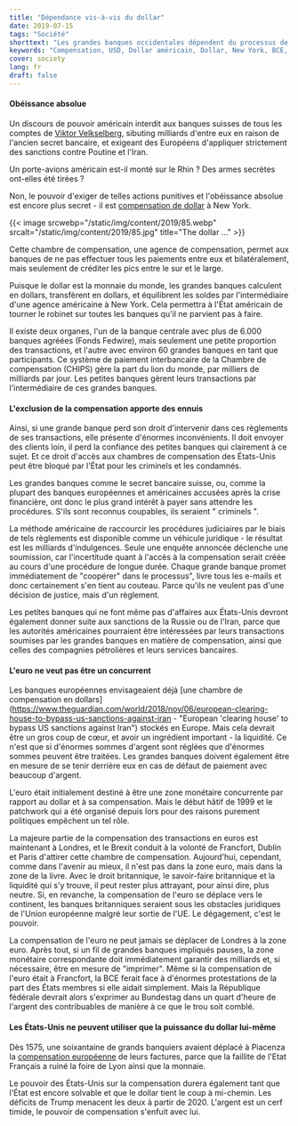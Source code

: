 ```yaml
---
title: "Dépendance vis-à-vis du dollar"
date: 2019-07-15
tags: "Société"
shorttext: "Les grandes banques occidentales dépendent du processus de compensation et se soumettent donc à la politique américaine. L'euro n'y arrive pas."
keywords: "Compensation, USD, Dollar américain, Dollar, New York, BCE, Fed, Devises, Suisse, Politique, Sanctions, Guerre, Argent, Interbanque"
cover: society
lang: fr
draft: false
---
```


#### Obéissance absolue

Un discours de pouvoir américain interdit aux banques suisses de tous les comptes de [Viktor Velkselberg](https://www.themoscowtimes.com/2018/06/05/swiss-banks-freeze-1bln-russian-oligarchs-accounts-over-us-sanctions-fears-a61681 "Swiss Banks Freeze $1Bln of Russian Oligarch’s Accounts Over U.S. Sanctions Fears"), sibuting milliards d'entre eux en raison de l'ancien secret bancaire, et exigeant des Européens d'appliquer strictement des sanctions contre Poutine et l'Iran.

Un porte-avions américain est-il monté sur le Rhin ? Des armes secrètes ont-elles été tirées ?

Non, le pouvoir d'exiger de telles actions punitives et l'obéissance absolue est encore plus secret - il est [compensation de dollar](https://investinganswers.com/dictionary/c/clearinghouse "The Clearing") à New York.

{{< image srcwebp="/static/img/content/2019/85.webp" srcalt="/static/img/content/2019/85.jpg" title="The dollar ..." >}}

Cette chambre de compensation, une agence de compensation, permet aux banques de ne pas effectuer tous les paiements entre eux et bilatéralement, mais seulement de créditer les pics entre le sur et le large.

Puisque le dollar est la monnaie du monde, les grandes banques calculent en dollars, transfèrent en dollars, et équilibrent les soldes par l'intermédiaire d'une agence américaine à New York. Cela permettra à l'État américain de tourner le robinet sur toutes les banques qu'il ne parvient pas à faire.

Il existe deux organes, l'un de la banque centrale avec plus de 6.000 banques agréées (Fonds Fedwire), mais seulement une petite proportion des transactions, et l'autre avec environ 60 grandes banques en tant que participants. Ce système de paiement interbancaire de la Chambre de compensation (CHIPS) gère la part du lion du monde, par milliers de milliards par jour. Les petites banques gèrent leurs transactions par l'intermédiaire de ces grandes banques.

#### L'exclusion de la compensation apporte des ennuis

Ainsi, si une grande banque perd son droit d'intervenir dans ces règlements de ses transactions, elle présente d'énormes inconvénients. Il doit envoyer des clients loin, il perd la confiance des petites banques qui clairement à ce sujet. Et ce droit d'accès aux chambres de compensation des États-Unis peut être bloqué par l'État pour les criminels et les condamnés.

Les grandes banques comme le secret bancaire suisse, ou, comme la plupart des banques européennes et américaines accusées après la crise financière, ont donc le plus grand intérêt à payer sans attendre les procédures. S'ils sont reconnus coupables, ils seraient " criminels ". 

La méthode américaine de raccourcir les procédures judiciaires par le biais de tels règlements est disponible comme un véhicule juridique - le résultat est les milliards d'indulgences. Seule une enquête annoncée déclenche une soumission, car l'incertitude quant à l'accès à la compensation serait créée au cours d'une procédure de longue durée. Chaque grande banque promet immédiatement de "coopérer" dans le processus", livre tous les e-mails et donc certainement s'en tient au couteau. Parce qu'ils ne veulent pas d'une décision de justice, mais d'un règlement.

Les petites banques qui ne font même pas d'affaires aux États-Unis devront également donner suite aux sanctions de la Russie ou de l'Iran, parce que les autorités américaines pourraient être intéressées par leurs transactions soumises par les grandes banques en matière de compensation, ainsi que celles des compagnies pétrolières et leurs services bancaires.

#### L'euro ne veut pas être un concurrent

Les banques européennes envisageaient déjà [une chambre de compensation en dollars](https://www.theguardian.com/world/2018/nov/06/european-clearing-house-to-bypass-us-sanctions-against-iran - "European 'clearing house' to bypass US sanctions against Iran") stockés en Europe. Mais cela devrait être un gros coup de cœur, et avoir un ingrédient important - la liquidité. Ce n'est que si d'énormes sommes d'argent sont réglées que d'énormes sommes peuvent être traitées. Les grandes banques doivent également être en mesure de se tenir derrière eux en cas de défaut de paiement avec beaucoup d'argent.

L'euro était initialement destiné à être une zone monétaire concurrente par rapport au dollar et à sa compensation. Mais le début hâtif de 1999 et le patchwork qui a été organisé depuis lors pour des raisons purement politiques empêchent un tel rôle. 

La majeure partie de la compensation des transactions en euros est maintenant à Londres, et le Brexit conduit à la volonté de Francfort, Dublin et Paris d'attirer cette chambre de compensation. Aujourd'hui, cependant, comme dans l'avenir au mieux, il n'est pas dans la zone euro, mais dans la zone de la livre. Avec le droit britannique, le savoir-faire britannique et la liquidité qui s'y trouve, il peut rester plus attrayant, pour ainsi dire, plus neutre. Si, en revanche, la compensation de l'euro se déplace vers le continent, les banques britanniques seraient sous les obstacles juridiques de l'Union européenne malgré leur sortie de l'UE. Le dégagement, c'est le pouvoir.

La compensation de l'euro ne peut jamais se déplacer de Londres à la zone euro. Après tout, si un fil de grandes banques impliqués pauses, la zone monétaire correspondante doit immédiatement garantir des milliards et, si nécessaire, être en mesure de "imprimer". Même si la compensation de l'euro était à Francfort, la BCE ferait face à d'énormes protestations de la part des États membres si elle aidait simplement. Mais la République fédérale devrait alors s'exprimer au Bundestag dans un quart d'heure de l'argent des contribuables de manière à ce que le trou soit comblé.

#### Les États-Unis ne peuvent utiliser que la puissance du dollar lui-même

Dès 1575, une soixantaine de grands banquiers avaient déplacé à Piacenza la [compensation européenne](https://policytensor.com/2012/04/14/the-age-of-the-genoese/ "L'âge des génois") de leurs factures, parce que la faillite de l'Etat Français a ruiné la foire de Lyon ainsi que la monnaie. 

Le pouvoir des États-Unis sur la compensation durera également tant que l'État est encore solvable et que le dollar tient le coup à mi-chemin. Les déficits de Trump menacent les deux à partir de 2020. L'argent est un cerf timide, le pouvoir de compensation s'enfuit avec lui.
